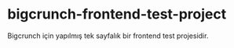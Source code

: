 # bigcrunch-frontend-test-project
Bigcrunch için yapılmış tek sayfalık bir frontend test projesidir.
